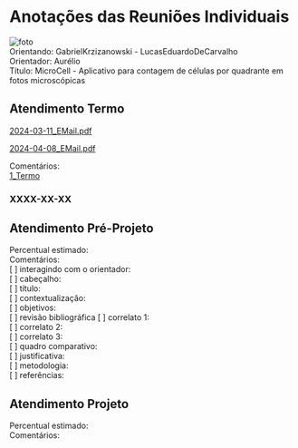 # Anotações das Reuniões Individuais  

![foto](foto.png "foto")  
Orientando: GabrielKrzizanowski - LucasEduardoDeCarvalho  
Orientador: Aurélio  
Título: MicroCell - Aplicativo para contagem de células por quadrante em fotos microscópicas  

## Atendimento Termo  

[2024-03-11_EMail.pdf](2024-03-11_EMail.pdf)  

[2024-04-08_EMail.pdf](2024-04-08_EMail.pdf)  

Comentários:  
[1_Termo](1_Termo.pdf "1_Termo")  

### XXXX-XX-XX

## Atendimento Pré-Projeto  

Percentual estimado:  
Comentários:  
[ ] interagindo com o orientador:  
[ ] cabeçalho:  
[ ] título:  
[ ] contextualização:  
[ ] objetivos:  
[ ] revisão bibliográfica
[ ] correlato 1:  
[ ] correlato 2:  
[ ] correlato 3:  
[ ] quadro comparativo:  
[ ] justificativa:  
[ ] metodologia:  
[ ] referências:  

## Atendimento Projeto  

Percentual estimado:  
Comentários:  

